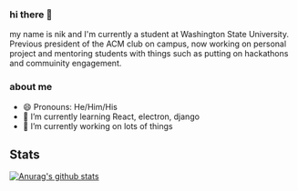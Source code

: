 ### hi there 👋
my name is nik and I'm currently a student at Washington State University. Previous president of the ACM club on campus, now working on personal project and mentoring students with things such as putting on hackathons and commuinity engagement.
### about me
* 😄 Pronouns: He/Him/His
* 🌱 I’m currently learning React, electron, django
* 🔭 I’m currently working on lots of things

## Stats

[![Anurag's github stats](https://github-readme-stats.vercel.app/api?username=nikwalton&bg_color=232946&text_color=fffffe&title_color=eebbc3&show_icons=true&icon_color=eebbc3)](https://github.com/anuraghazra/github-readme-stats)

<!--
**nikwalton/nikwalton** is a ✨ _special_ ✨ repository because its `README.md` (this file) appears on your GitHub profile.

Here are some ideas to get you started:

- 🔭 I’m currently working on ...
- 🌱 I’m currently learning ...
- 👯 I’m looking to collaborate on ...
- 🤔 I’m looking for help with ...
- 💬 Ask me about ...
- 📫 How to reach me: ...
- 😄 Pronouns: ...
- ⚡ Fun fact: ...
-->
